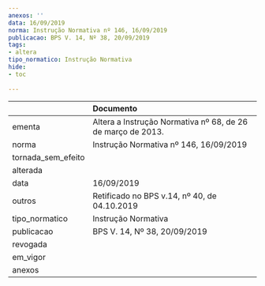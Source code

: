 ```yaml
---
anexos: ''
data: 16/09/2019
norma: Instrução Normativa nº 146, 16/09/2019
publicacao: BPS V. 14, Nº 38, 20/09/2019
tags:
- altera
tipo_normatico: Instrução Normativa
hide: 
- toc 
 
---
```


|                    | Documento                                                   |
|:-------------------|:------------------------------------------------------------|
| ementa             | Altera a Instrução Normativa nº 68, de 26 de março de 2013. |
| norma              | Instrução Normativa nº 146, 16/09/2019                      |
| tornada_sem_efeito |                                                             |
| alterada           |                                                             |
| data               | 16/09/2019                                                  |
| outros             | Retificado no BPS v.14, nº 40, de 04.10.2019                |
| tipo_normatico     | Instrução Normativa                                         |
| publicacao         | BPS V. 14, Nº 38, 20/09/2019                                |
| revogada           |                                                             |
| em_vigor           |                                                             |
| anexos             |                                                             |